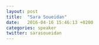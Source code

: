 ```yaml
---
layout: post
title:  "Sara Soueidan"
date:   2016-04-16 15:46:13 +0200
categories: speaker
twitter: sarasoueidan
---
```

